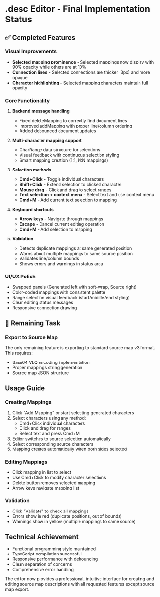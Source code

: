 # .desc Editor - Final Implementation Status

## ✅ Completed Features

### Visual Improvements
- **Selected mapping prominence** - Selected mappings now display with 90% opacity while others are at 10%
- **Connection lines** - Selected connections are thicker (3px) and more opaque
- **Character highlighting** - Selected mapping characters maintain full opacity

### Core Functionality
1. **Backend message handling**
   - Fixed deleteMapping to correctly find document lines
   - Improved addMapping with proper line/column ordering
   - Added debounced document updates

2. **Multi-character mapping support**
   - CharRange data structure for selections
   - Visual feedback with continuous selection styling
   - Smart mapping creation (1:1, N:N mappings)

3. **Selection methods**
   - **Cmd+Click** - Toggle individual characters
   - **Shift+Click** - Extend selection to clicked character
   - **Mouse drag** - Click and drag to select ranges
   - **Text selection + context menu** - Select text and use context menu
   - **Cmd+M** - Add current text selection to mapping

4. **Keyboard shortcuts**
   - **Arrow keys** - Navigate through mappings
   - **Escape** - Cancel current editing operation
   - **Cmd+M** - Add selection to mapping

5. **Validation**
   - Detects duplicate mappings at same generated position
   - Warns about multiple mappings to same source position
   - Validates line/column bounds
   - Shows errors and warnings in status area

### UI/UX Polish
- Swapped panels (Generated left with soft-wrap, Source right)
- Color-coded mappings with consistent palette
- Range selection visual feedback (start/middle/end styling)
- Clear editing status messages
- Responsive connection drawing

## 🚧 Remaining Task

### Export to Source Map
The only remaining feature is exporting to standard source map v3 format. This requires:
- Base64 VLQ encoding implementation
- Proper mappings string generation
- Source map JSON structure

## Usage Guide

### Creating Mappings
1. Click "Add Mapping" or start selecting generated characters
2. Select characters using any method:
   - Cmd+Click individual characters
   - Click and drag for ranges
   - Select text and press Cmd+M
3. Editor switches to source selection automatically
4. Select corresponding source characters
5. Mapping creates automatically when both sides selected

### Editing Mappings
- Click mapping in list to select
- Use Cmd+Click to modify character selections
- Delete button removes selected mapping
- Arrow keys navigate mapping list

### Validation
- Click "Validate" to check all mappings
- Errors show in red (duplicate positions, out of bounds)
- Warnings show in yellow (multiple mappings to same source)

## Technical Achievement
- Functional programming style maintained
- TypeScript compilation successful
- Responsive performance with debouncing
- Clean separation of concerns
- Comprehensive error handling

The editor now provides a professional, intuitive interface for creating and editing source map descriptions with all requested features except source map export.